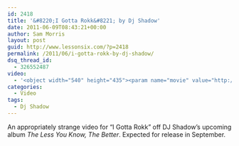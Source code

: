 ```yaml
---
id: 2418
title: '&#8220;I Gotta Rokk&#8221; by Dj Shadow'
date: 2011-06-09T08:43:21+00:00
author: Sam Morris
layout: post
guid: http://www.lessonsix.com/?p=2418
permalink: /2011/06/i-gotta-rokk-by-dj-shadow/
dsq_thread_id:
  - 326552487
video:
  - '<object width="540" height="435"><param name="movie" value="http://www.youtube.com/v/y6m6pwBbg5w?version=3&amp;hl=en_GB"></param><param name="allowFullScreen" value="true"></param><param name="allowscriptaccess" value="always"></param><embed src="http://www.youtube.com/v/y6m6pwBbg5w?version=3&amp;hl=en_GB" type="application/x-shockwave-flash" width="540" height="435" allowscriptaccess="always" allowfullscreen="true"></embed></object>'
categories:
  - Video
tags:
  - Dj Shadow
---
```

An appropriately strange video for &#8220;I Gotta Rokk&#8221; off DJ Shadow&#8217;s upcoming album _The Less You Know, The Better_. Expected for release in September.